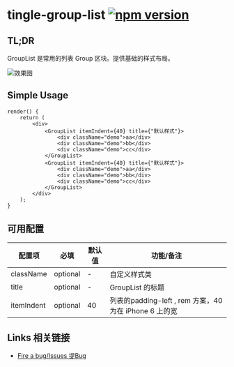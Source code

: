 # tingle-group-list [![npm version](https://badge.fury.io/js/tingle-group-list.svg)](http://badge.fury.io/js/tingle-group-list)

## TL;DR

GroupList 是常用的列表 Group 区块。提供基础的样式布局。

![效果图](https://img.alicdn.com/tps/TB1DXdYJpXXXXcHXXXXXXXXXXXX-746-1262.png_400x400.jpg)

## Simple Usage

```
render() {
    return (
        <div>
            <GroupList itemIndent={40} title={"默认样式"}>
                <div className="demo">aa</div>
                <div className="demo">bb</div>
                <div className="demo">cc</div>
            </GroupList>
            <GroupList itemIndent={40} title={"默认样式"}>
                <div className="demo">aa</div>
                <div className="demo">bb</div>
                <div className="demo">cc</div>
            </GroupList>
        </div>
    );
}
```

## 可用配置

| 配置项 | 必填 | 默认值 | 功能/备注 |
|---|----|---|----|
|className|optional|-|自定义样式类|
|title|optional|-|GroupList 的标题|
|itemIndent|optional|40| 列表的padding-left , rem 方案，40为在 iPhone 6 上的宽 |

## Links 相关链接

- [Fire a bug/Issues 提Bug](http://github.com/tinglejs/tingle-group-list/issues)